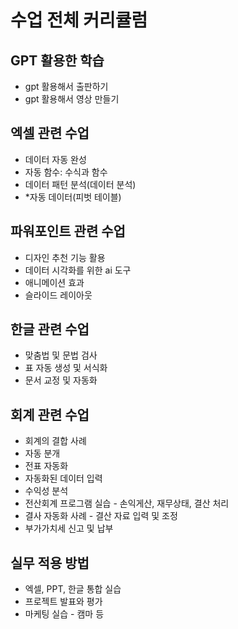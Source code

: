 # 수업 전체 커리큘럼

## GPT 활용한 학습
  * gpt 활용해서 출판하기
  * gpt 활용해서 영상 만들기
  
## 엑셀 관련 수업
  * 데이터 자동 완성
  * 자동 함수: 수식과 함수
  * 데이터 패턴 분석(데이터 분석)
  * *자동 데이터(피벗 테이블)
 
## 파워포인트 관련 수업
  * 디자인 추천 기능 활용
  * 데이터 시각화를 위한 ai 도구
  * 애니메이션 효과
  * 슬라이드 레이아웃

## 한글 관련 수업
  * 맞춤법 및 문법 검사
  * 표 자동 생성 및 서식화
  * 문서 교정 및 자동화

## 회계 관련 수업
  * 회계의 결합 사례
  * 자동 분개
  * 전표 자동화
  * 자동화된 데이터 입력
  * 수익성 분석
  * 전산회계 프로그램 실습 - 손익게산, 재무상태, 결산 처리
  * 결사 자동화 사례 - 결산 자료 입력 및 조정
  * 부가가치세 신고 및 납부

## 실무 적용 방법
  * 엑셀, PPT, 한글 통합 실습
  * 프로젝트 발표와 평가
  * 마케팅 실습 - 캠마 등
